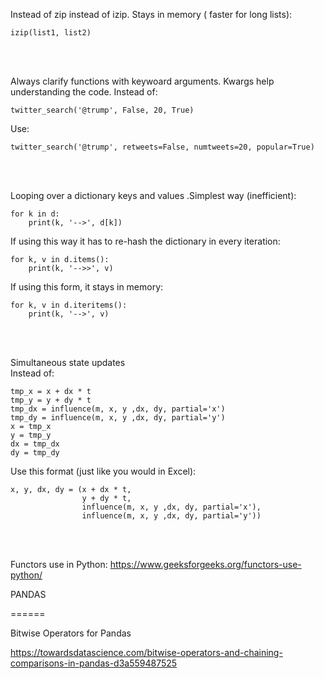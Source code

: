 Instead of zip instead of izip. Stays in memory ( faster for long lists):
```
izip(list1, list2)
```
<br /><br />


Always clarify functions with keywoard arguments. Kwargs help understanding the code. Instead of:
```
twitter_search('@trump', False, 20, True)
```
Use:
```
twitter_search('@trump', retweets=False, numtweets=20, popular=True)
```
<br /><br />


Looping over a dictionary keys and values .Simplest way (inefficient):
```
for k in d:
    print(k, '-->', d[k])
```
If using this way it has to re-hash the dictionary in every iteration:
```
for k, v in d.items():
    print(k, '-->>', v)
```
If  using this form, it stays in memory:
```
for k, v in d.iteritems():
    print(k, '-->', v)
```
<br /><br />


Simultaneous state updates<br />
Instead of:
```
tmp_x = x + dx * t
tmp_y = y + dy * t
tmp_dx = influence(m, x, y ,dx, dy, partial='x')
tmp_dy = influence(m, x, y ,dx, dy, partial='y')
x = tmp_x
y = tmp_y
dx = tmp_dx
dy = tmp_dy
```
Use this format (just like you would in Excel):
```
x, y, dx, dy = (x + dx * t,
                y + dy * t,
                influence(m, x, y ,dx, dy, partial='x'),
                influence(m, x, y ,dx, dy, partial='y'))
```
<br /><br />


Functors use in Python:
https://www.geeksforgeeks.org/functors-use-python/




PANDAS

======

Bitwise Operators for Pandas

https://towardsdatascience.com/bitwise-operators-and-chaining-comparisons-in-pandas-d3a559487525
